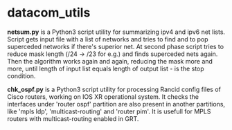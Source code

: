 # datacom_utils
<b>netsum.py</b> is a Python3 script utility for summarizing ipv4 and ipv6 net lists.
Script gets input file with a list of networks and tries to find and to pop superceded networks if there's superior net.
At second phase script tries to reduce mask length (/24 -> /23 for e.g.) and finds superceded nets again. Then the algorithm works again
and again, reducing the mask more and more, until length of input list equals length of output list - is the stop condition.

<b>chk_ospf.py</b> is a Python3 script utility for processing Rancid config files of Cisco routers, working on IOS XR operational system.
It checks the interfaces under 'router ospf' partition are also present in another partitions, like 'mpls ldp', 'multicast-routing' and 'router pim'.
It is usefull for MPLS routers with multicast-routing enabled in GRT.
